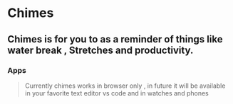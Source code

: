 # Chimes

## Chimes is for you to as a reminder of things like water break , Stretches and productivity.


### Apps 

>  Currently chimes works in browser only , in future it will be available in your favorite text editor vs code and in watches and phones 


